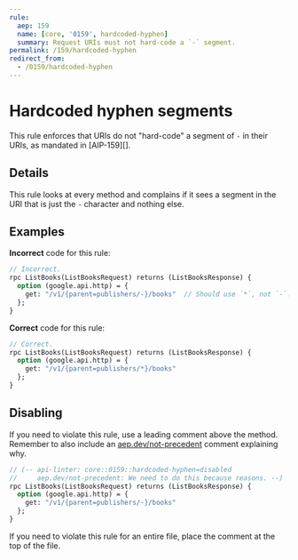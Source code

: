 ```yaml
---
rule:
  aep: 159
  name: [core, '0159', hardcoded-hyphen]
  summary: Request URIs must not hard-code a `-` segment.
permalink: /159/hardcoded-hyphen
redirect_from:
  - /0159/hardcoded-hyphen
---
```


# Hardcoded hyphen segments

This rule enforces that URIs do not "hard-code" a segment of `-` in their URIs,
as mandated in [AIP-159][].

## Details

This rule looks at every method and complains if it sees a segment in the URI
that is just the `-` character and nothing else.

## Examples

**Incorrect** code for this rule:

```proto
// Incorrect.
rpc ListBooks(ListBooksRequest) returns (ListBooksResponse) {
  option (google.api.http) = {
    get: "/v1/{parent=publishers/-}/books"  // Should use `*`, not `-`.
  };
}
```

**Correct** code for this rule:

```proto
// Correct.
rpc ListBooks(ListBooksRequest) returns (ListBooksResponse) {
  option (google.api.http) = {
    get: "/v1/{parent=publishers/*}/books"
  };
}
```

## Disabling

If you need to violate this rule, use a leading comment above the method.
Remember to also include an [aep.dev/not-precedent][] comment explaining why.

```proto
// (-- api-linter: core::0159::hardcoded-hyphen=disabled
//     aep.dev/not-precedent: We need to do this because reasons. --)
rpc ListBooks(ListBooksRequest) returns (ListBooksResponse) {
  option (google.api.http) = {
    get: "/v1/{parent=publishers/-}/books"
  };
}
```

If you need to violate this rule for an entire file, place the comment at the
top of the file.

[aep-159]: https://aep.dev/159
[aep.dev/not-precedent]: https://aep.dev/not-precedent
